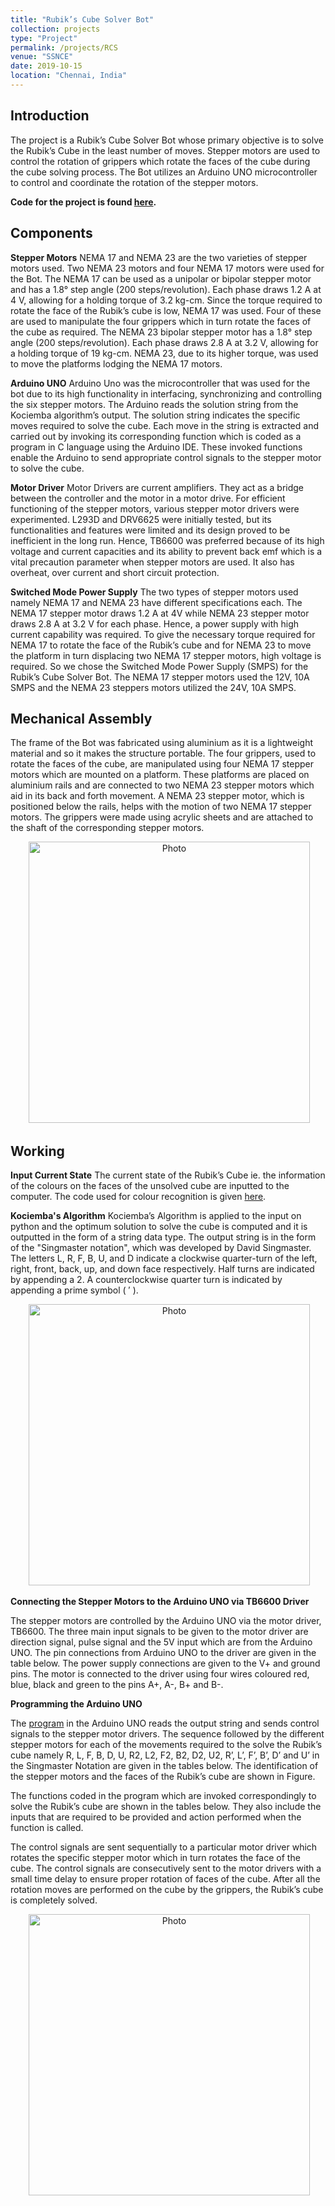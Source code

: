 ```yaml
---
title: "Rubik’s Cube Solver Bot"
collection: projects
type: "Project"
permalink: /projects/RCS
venue: "SSNCE"
date: 2019-10-15
location: "Chennai, India"
--- 
```


## Introduction

The project is a Rubik’s Cube Solver Bot whose primary objective is to solve the Rubik’s Cube in the least number of moves. Stepper motors are used to control the rotation of 
grippers which rotate the faces of the cube during the cube solving process. The Bot utilizes an Arduino UNO microcontroller to control and coordinate the rotation of the 
stepper motors.

**Code for the project is found [here](https://github.com/marjerie/Rubiks-Solver).**

## Components

**Stepper Motors**
NEMA 17 and NEMA 23 are the two varieties of stepper motors used. Two NEMA 23 motors and four NEMA 17 motors were used for the Bot. The NEMA 17 can be used as a unipolar or bipolar stepper motor and has a 1.8° step angle (200 steps/revolution). Each phase draws 1.2 A at 4 V, allowing for a holding torque of 3.2 kg-cm. Since the torque required to rotate the face of the Rubik’s cube is low, NEMA 17 was used. Four of these are used to manipulate the four grippers which in turn rotate the faces of the cube as required. The NEMA 23 bipolar stepper motor has a 1.8° step angle (200 steps/revolution). Each phase draws 2.8 A at 3.2 V, allowing for a holding torque of 19 kg-cm. NEMA 23, due to its higher torque, was used to move the platforms lodging the NEMA 17 motors.

**Arduino UNO**
Arduino Uno was the microcontroller that was used for the bot due to its high functionality in interfacing, synchronizing and controlling the six stepper motors. The Arduino reads the solution string from the Kociemba algorithm’s output. The solution string indicates the specific moves required to solve the cube. Each move in the string is extracted and carried out by invoking its corresponding function which is coded as a program in C language using the Arduino IDE. These invoked functions enable the Arduino to send appropriate control signals to the stepper motor to solve the cube. 

**Motor Driver**
Motor Drivers are current amplifiers. They act as a bridge between the controller and the motor in a motor drive. For efficient functioning of the stepper motors, various stepper motor drivers were experimented. L293D and DRV6625 were initially tested, but its functionalities and features were limited and its design proved to be inefficient in the long run. Hence, TB6600 was preferred because of its high voltage and current capacities and its ability to prevent back emf which is a vital precaution parameter when stepper motors are used. It also has overheat, over current and short circuit protection.

**Switched Mode Power Supply**
The two types of stepper motors used namely NEMA 17 and NEMA 23 have different specifications each. The NEMA 17 stepper motor draws 1.2 A at 4V while NEMA 23 stepper motor draws 2.8 A at 3.2 V for each phase. Hence, a power supply with high current capability was required. To give the necessary torque required for NEMA 17 to rotate the face of the Rubik’s cube and for NEMA 23 to move the platform in turn displacing two NEMA 17 stepper motors, high voltage is required. So we chose the Switched Mode Power Supply (SMPS) for the Rubik’s Cube Solver Bot. The NEMA 17 stepper motors used the 12V, 10A SMPS and the NEMA 23 steppers motors utilized the 24V, 10A SMPS. 

## Mechanical Assembly

The frame of the Bot was fabricated using aluminium as it is a lightweight material and so it makes the structure portable. 
The four grippers, used to rotate the faces of the cube, are manipulated using four NEMA 17 stepper motors which are mounted on a platform. 
These platforms are placed on aluminium rails and are connected to two NEMA 23 stepper motors which aid in its back and forth movement. 
A NEMA 23 stepper motor, which is positioned below the rails, helps with the motion of two NEMA 17 stepper motors. 
The grippers were made using acrylic sheets and are attached to the shaft of the corresponding stepper motors.

<p align="center">
  <img src="https://marjerie.github.io/files/RBS_ma.jpg?raw=true" alt="Photo" style="width: 450px;"/> 
</p>

## Working

**Input Current State**
The current state of the Rubik’s Cube ie. the information of the colours on the faces of the unsolved cube are inputted to the computer. 
The code used for colour recognition is given [here](https://github.com/marjerie/Rubiks-colourrecognition).

**Kociemba's Algorithm**
Kociemba’s Algorithm is applied to the input on python and the optimum solution to solve the cube is computed and it is outputted in the form of a string data type. 
The output string is in the form of the "Singmaster notation", which was developed by David Singmaster. 
The letters L, R, F, B, U, and D indicate a clockwise quarter-turn of the left, right, front, back, up, and down face respectively. 
Half turns are indicated by appending a 2. A counterclockwise quarter turn is indicated by appending a prime symbol ( ′ ). 

<p align="center">
  <img src="https://marjerie.github.io/files/RCS_ka.jpg?raw=true" alt="Photo" style="width: 450px;"/> 
</p>

**Connecting the Stepper Motors to the Arduino UNO via TB6600 Driver**

The stepper motors are controlled by the Arduino UNO via the motor driver, TB6600. The three main input signals to be given to the motor driver are direction signal, pulse signal and the 5V input which are from the Arduino UNO. The pin connections from Arduino UNO to the driver are given in the table below.  The power supply connections are given to the V+ and ground pins. The motor is connected to the driver using four wires coloured red, blue, black and green to the pins A+, A-, B+ and B-. 

**Programming the Arduino UNO**

The [program](https://github.com/marjerie/Rubiks-Solver) in the Arduino UNO reads the output string and sends control signals to the stepper motor drivers. 
The sequence followed by the different stepper motors for each of the movements required to the solve the Rubik’s cube namely R, L, F, B, D, U, R2, L2, F2, B2, D2, U2, R’, L’, F’, B’, D’ and U’ in the Singmaster Notation are given in the tables below. The identification of the stepper motors and the faces of the Rubik’s cube are shown in Figure.

The functions coded in the program which are invoked correspondingly to solve the Rubik’s cube are shown in the tables below. They also include the inputs that are required to be provided and action performed when the function is called.

The control signals are sent sequentially 
to a particular motor driver which rotates the specific stepper motor which in turn rotates the face of the cube. The control signals are consecutively sent 
to the motor drivers with a small time delay to ensure proper rotation of faces of the cube. After all the rotation moves are performed on the cube by the grippers, 
the Rubik’s cube is completely solved.

<p align="center">
  <img src="https://marjerie.github.io/files/RBS.jpg?raw=true" alt="Photo" style="width: 450px;"/> 
</p>
